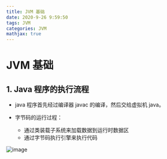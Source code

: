 ```yaml
---
title: JVM 基础
date: 2020-9-26 9:59:50
tags: JVM
categories: JVM
mathjax: true
---
```


# JVM 基础

## 1. Java 程序的执行流程

- java 程序首先经过编译器 javac 的编译，然后交给虚拟机 java。

- 字节码的运行过程：
  - 通过类装载子系统来加载数据到运行时数据区
  - 通过字节码执行引擎来执行代码

![image](https://note.youdao.com/yws/public/resource/bfce0e3d92cf4516094fe684a07f9b39/xmlnote/2C0FE3ED9578470CA9B239DB2558AA9A/8832)